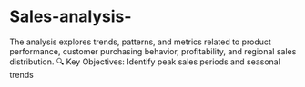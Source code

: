 # Sales-analysis-
The analysis explores trends, patterns, and metrics related to product performance, customer purchasing behavior, profitability, and regional sales distribution.  🔍 Key Objectives:  Identify peak sales periods and seasonal trends 
